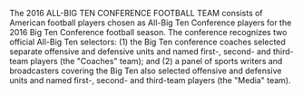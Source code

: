 The 2016 ALL-BIG TEN CONFERENCE FOOTBALL TEAM consists of American football players chosen as All-Big Ten Conference players for the 2016 Big Ten Conference football season. The conference recognizes two official All-Big Ten selectors: (1) the Big Ten conference coaches selected separate offensive and defensive units and named first-, second- and third-team players (the "Coaches" team); and (2) a panel of sports writers and broadcasters covering the Big Ten also selected offensive and defensive units and named first-, second- and third-team players (the "Media" team).
